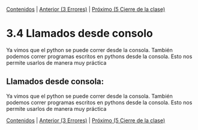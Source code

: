 [Contenidos](../Contenidos.md) \| [Anterior (3 Errores)](03_Bugs.md) \| [Próximo (5 Cierre de la clase)](05_Cierre.md)

# 3.4 Llamados desde consolo

Ya vimos que el python se puede correr desde la consola. También podemos correr programas escritos en pythons desde la consola. Esto nos permite usarlos de manera muy práctica

## Llamados desde consola:

Ya vimos que el python se puede correr desde la consola. También podemos correr programas escritos en pythons desde la consola. Esto nos permite usarlos de manera muy práctica





[Contenidos](../Contenidos.md) \| [Anterior (3 Errores)](03_Bugs.md) \| [Próximo (5 Cierre de la clase)](05_Cierre.md)

